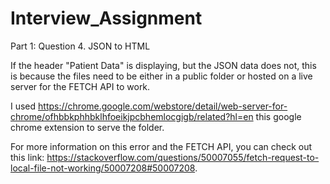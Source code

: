 # Interview_Assignment
Part 1: Question 4. JSON to HTML 

If the header "Patient Data" is displaying, but the JSON data does not, this is because the files need to be either in a public folder or hosted on a live server for the FETCH API to work. 

I used https://chrome.google.com/webstore/detail/web-server-for-chrome/ofhbbkphhbklhfoeikjpcbhemlocgigb/related?hl=en this google chrome extension to serve the folder. 

For more information on this error and the FETCH API, you can check out this link: https://stackoverflow.com/questions/50007055/fetch-request-to-local-file-not-working/50007208#50007208.
